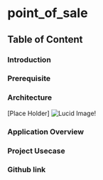 # point_of_sale

## Table of Content

### Introduction
### Prerequisite
### Architecture 
[Place Holder]
![Lucid Image!](https://user-images.githubusercontent.com/18581106/179229816-607843b9-3789-4eb3-8bac-5f9df5ea71df.jpeg)

### Application Overview
### Project Usecase
### Github link
